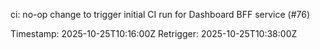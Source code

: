 ci: no-op change to trigger initial CI run for Dashboard BFF service (#76)

Timestamp: 2025-10-25T10:16:00Z
Retrigger: 2025-10-25T10:38:00Z
